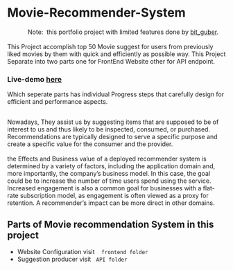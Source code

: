 # Movie-Recommender-System

&nbsp;&nbsp;&nbsp;&nbsp;&nbsp;&nbsp;&nbsp;&nbsp;&nbsp;&nbsp;&nbsp;&nbsp;Note: &nbsp;this portfolio project with limited features done by [bit_guber](https://github.com/bit-guber/Portfolio).<br><br>
This Project accomplish top 50 Movie suggest for users from previously liked movies by them with quick and efficiently as possible way. This Project Separate into two parts one for FrontEnd Website other for API endpoint.

### Live-demo [here](https://bit-guber-movie-recommender.vercel.app/)

Which seperate parts has individual Progress steps that carefully design for efficient and performance aspects.<br>

##

Nowadays, They assist us by suggesting items that are supposed to be of interest to us and thus likely to be inspected, consumed, or purchased. Recommendations are typically designed to serve a specific purpose and create a specific value for the consumer and the provider.<br><br>
the Effects and Business value of a deployed recommender system is determined by a variety of factors, including the application domain and, more importantly, the company’s business model. In this case, the goal could be to increase the number of time users spend using the service. Increased engagement is also a common goal for businesses with a flat-rate subscription model, as engagement is often viewed as a proxy for retention. A recommender’s impact can be more direct in other domains.

## Parts of Movie recommendation System in this project

- Website Configuration visit &nbsp;&nbsp; `frontend folder`
- Suggestion producer visit &nbsp;&nbsp;`API folder`
